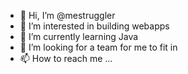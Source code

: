 - 👋 Hi, I’m @mestruggler
- 👀 I’m interested in building webapps
- 🌱 I’m currently learning Java
- 💞️ I’m looking for a team for me to fit in
- 📫 How to reach me ...

<!---
mestruggler/mestruggler is a ✨ special ✨ repository because its `README.md` (this file) appears on your GitHub profile.
You can click the Preview link to take a look at your changes.
--->
